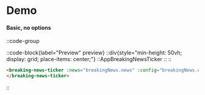 # Demo

#### Basic, no options

::code-group

  ::code-block{label="Preview" preview}
    ::div{style="min-height: 50vh; display: grid; place-items: center;"}
      ::AppBreakingNewsTicker
    ::
  ::

  ```html [Template]
  <breaking-news-ticker :news="breakingNews.news" :config="breakingNews.config">
  </breaking-news-ticker>
  ```
::

